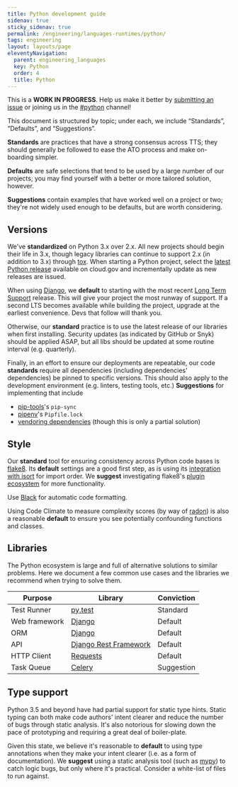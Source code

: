 ```yaml
---
title: Python development guide
sidenav: true
sticky_sidenav: true
permalink: /engineering/languages-runtimes/python/
tags: engineering
layout: layouts/page
eleventyNavigation: 
  parent: engineering_languages
  key: Python
  order: 4
  title: Python
---
```


This is a **WORK IN PROGRESS**. Help us make it better by [submitting an issue](https://github.com/18F/development-guide) or joining us in the [#python](https://gsa-tts.slack.com/messages/C02ES0C3R) channel!

This document is structured by topic; under each, we include “Standards”, “Defaults”, and “Suggestions”.

**Standards** are practices that have a strong consensus across TTS; they should generally be followed to ease the ATO process and make on-boarding simpler.

**Defaults** are safe selections that tend to be used by a large number of our projects; you may find yourself with a better or more tailored solution, however.

**Suggestions** contain examples that have worked well on a project or two; they're not widely used enough to be defaults, but are worth considering. 

## Versions
We've **standardized** on Python 3.x over 2.x. All new projects should begin their life in 3.x, though legacy libraries can continue to support 2.x (in addition to 3.x) through [tox](https://tox.readthedocs.io/en/latest/). When starting a Python project, select the [latest Python release](https://github.com/cloudfoundry/python-buildpack/releases) available on cloud.gov and incrementally update as new releases are issued.

When using [Django], we **default** to starting with the most recent [Long Term Support](https://www.djangoproject.com/download/#supported-versions) release. This will give your project the most runway of support. If a second LTS becomes available while building the project, upgrade at the earliest convenience. Devs that follow will thank you.

Otherwise, our **standard** practice is to use the latest release of our libraries when first installing. Security updates (as indicated by GitHub or Snyk) should be applied ASAP, but all libs should be updated at some routine interval (e.g. quarterly).

Finally, in an effort to ensure our deployments are repeatable, our code **standards** require all dependencies (including dependencies' dependencies) be pinned to specific versions. This should also apply to the development environment (e.g. linters, testing tools, etc.) **Suggestions** for implementing that include
* [pip-tools](https://github.com/jazzband/pip-tools)'s `pip-sync`
* [pipenv](https://github.com/pypa/pipenv)'s `Pipfile.lock`
* [vendoring dependencies](https://docs.cloudfoundry.org/buildpacks/python/index.html#vendoring)
  (though this is only a partial solution)

## Style
Our **standard** tool for ensuring consistency across Python code bases is [flake8](http://flake8.pycqa.org/en/latest/). Its **default** settings are a good first step, as is using its [integration with isort](https://pypi.python.org/pypi/flake8-isort) for import order. We **suggest** investigating flake8's [plugin ecosystem](https://pypi.python.org/pypi?%3Aaction=search&term=flake8&submit=search) for more functionality.

Use [Black](https://black.readthedocs.io/en/stable/) for automatic code formatting.

Using Code Climate to measure complexity scores (by way of [radon](https://pypi.python.org/pypi/radon)) is also a reasonable **default** to ensure you see potentially confounding functions and classes.

## Libraries
The Python ecosystem is large and full of alternative solutions to similar problems. Here we document a few common use cases and the libraries we recommend when trying to solve them.

| Purpose | Library | Conviction |
| --- | --- | --- |
| Test Runner | [py.test](https://docs.pytest.org/en/latest/) | Standard |
| Web framework | [Django] | Default |
| ORM | [Django] | Default |
| API | [Django Rest Framework](http://www.django-rest-framework.org/) | Default |
| HTTP Client | [Requests](http://docs.python-requests.org/en/master/) | Default |
| Task Queue | [Celery](https://github.com/celery/celery) | Suggestion |
 
## Type support
Python 3.5 and beyond have had partial support for static type hints. Static typing can both make code authors' intent clearer and reduce the number of bugs through static analysis. It's also notorious for slowing down the pace of prototyping and requiring a great deal of boiler-plate.

Given this state, we believe it's reasonable to **default** to using type annotations when they make your intent clearer (i.e. as a form of documentation). We **suggest** using a static analysis tool (such as [mypy](http://mypy.readthedocs.io/en/latest/)) to catch logic bugs, but only where it's practical. Consider a white-list of files to run against.

[Django]: https://www.djangoproject.com/
